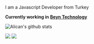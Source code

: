 
I am a Javascript Developer from Turkey </br>


**Currently working in**  <a href="https://beyn.com.tr/" target="_blank"><b>Beyn Technology</b></a>

![Alican's github stats](https://github-readme-stats.vercel.app/api?username=alicanertop&theme=dark&show_icons=true&count_private=true&show_owner=true)

[![](https://komarev.com/ghpvc/?username=alicanertop&color=blue&label=Profile%20Views)](https://github.com/alicanertop/alicanertop)
[![](https://img.shields.io/github/followers/alicanertop?label=GitHub%20Followers)](https://github.com/alicanertop)
